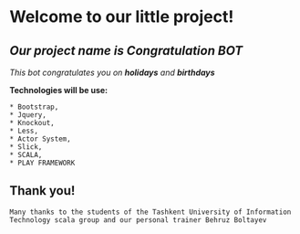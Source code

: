 Welcome to our little project!
===

*Our project name is Congratulation BOT*
---
*This bot congratulates you on **holidays** and **birthdays***

**Technologies will be use:**

```
* Bootstrap,
* Jquery,
* Knockout,
* Less,
* Actor System,
* Slick,
* SCALA,
* PLAY FRAMEWORK
```
**Thank you!**
---
```
Many thanks to the students of the Tashkent University of Information Technology scala group and our personal trainer Behruz Boltayev
```
